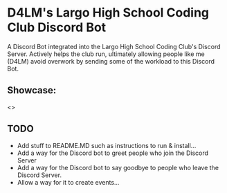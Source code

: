 # D4LM's Largo High School Coding Club Discord Bot
A Discord Bot integrated into the Largo High School Coding Club's Discord Server. Actively helps the club run, ultimately allowing people like me (D4LM) avoid overwork by sending some of the workload to this Discord Bot.

## Showcase:
<>

## TODO
* Add stuff to README.MD such as instructions to run & install...
* Add a way for the Discord bot to greet people who join the Discord Server
* Add a way for the Discord bot to say goodbye to people who leave the Discord Server.
* Allow a way for it to create events...
